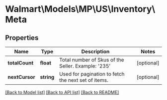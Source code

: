 # Walmart\Models\MP\US\Inventory\Meta

## Properties

Name | Type | Description | Notes
------------ | ------------- | ------------- | -------------
**totalCount** | **float** | Total number of Skus of the Seller. Example: '235' | [optional]
**nextCursor** | **string** | Used for pagination to fetch the next set of items. | [optional]


[[Back to Model list]](./) [[Back to API list]](../../../../../README.md#supported-apis) [[Back to README]](../../../../../README.md)
